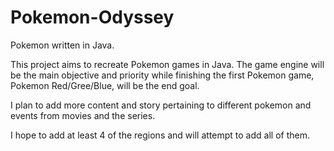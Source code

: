 # Pokemon-Odyssey
Pokemon written in Java.

This project aims to recreate Pokemon games in Java. The game engine will be the main objective and priority while finishing the first Pokemon game, Pokemon Red/Gree/Blue, will be the end goal. 

I plan to add more content and story pertaining to different pokemon and events from movies and the series.

I hope to add at least 4 of the regions and will attempt to add all of them.
